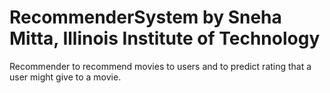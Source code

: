 # RecommenderSystem by Sneha Mitta, Illinois Institute of Technology
Recommender to recommend movies to users and to predict rating that a user might give to a movie.

